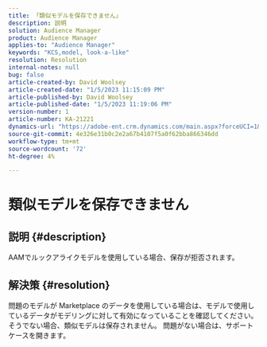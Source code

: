 ```yaml
---
title: 「類似モデルを保存できません」
description: 説明
solution: Audience Manager
product: Audience Manager
applies-to: "Audience Manager"
keywords: "KCS,model, look-a-like"
resolution: Resolution
internal-notes: null
bug: false
article-created-by: David Woolsey
article-created-date: "1/5/2023 11:15:09 PM"
article-published-by: David Woolsey
article-published-date: "1/5/2023 11:19:06 PM"
version-number: 1
article-number: KA-21221
dynamics-url: "https://adobe-ent.crm.dynamics.com/main.aspx?forceUCI=1&pagetype=entityrecord&etn=knowledgearticle&id=702287c6-4e8d-ed11-81ac-6045bd006e5a"
source-git-commit: 4e326e31b0c2e2a67b4107f5a0f62bba866346dd
workflow-type: tm+mt
source-wordcount: '72'
ht-degree: 4%

---
```


# 類似モデルを保存できません

## 説明 {#description}

AAMでルックアライクモデルを使用している場合、保存が拒否されます。

## 解決策 {#resolution}


問題のモデルが Marketplace のデータを使用している場合は、モデルで使用しているデータがモデリングに対して有効になっていることを確認してください。 そうでない場合、類似モデルは保存されません。 問題がない場合は、サポートケースを開きます。
